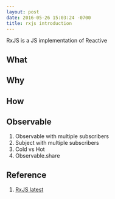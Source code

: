 ```yaml
---
layout: post
date: 2016-05-26 15:03:24 -0700
title: rxjs introduction
---
```


RxJS is a JS implementation of Reactive

## What


## Why

## How

## Observable
1. Observable with multiple subscribers
2. Subject with multiple subscribers
3. Cold vs Hot
4. Observable.share

## Reference
1. [RxJS latest](http://reactivex.io/rxjs/)
